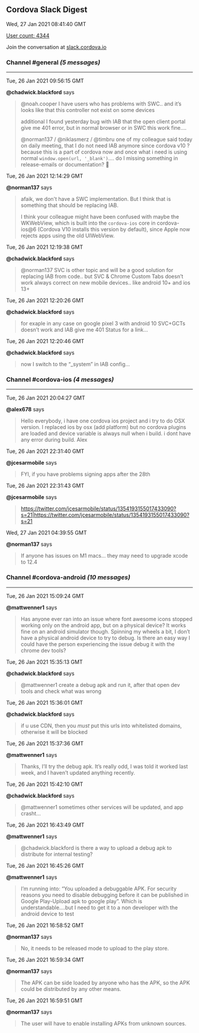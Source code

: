 ## Cordova Slack Digest
Wed, 27 Jan 2021 08:41:40 GMT

[User count: 4344](https://cordova.slack.com/)


Join the conversation at [slack.cordova.io](http://slack.cordova.io/)

### __Channel #general__ _(5 messages)_
---

Tue, 26 Jan 2021 09:56:15 GMT

__@chadwick.blackford__ says 
> @noah.cooper I have users who has problems with SWC.. and it’s looks like that this controller not exist on some devices
> 
> additional I found yesterday bug with IAB that the open client portal give me 401 error, but in normal browser or in SWC this work fine….
> 
> @norman137 / @niklasmerz / @timbru one of my colleague said today on daily meeting, that I do not need IAB anymore since cordova v10 ? because this is a part of cordova now and once what i need is using normal `window.open(url, '_blank')`…. do I missing something in release-emails or documentation? 🙂
> 

Tue, 26 Jan 2021 12:14:29 GMT

__@norman137__ says 
> afaik, we don't have a SWC implementation. But I think that is something that should be replacing IAB.
> 
> I think your colleague might have been confused with maybe the WKWebView, which is built into the `cordova-ios` core in cordova-ios@6 (Cordova V10 installs this version by default), since Apple now rejects apps using the old UIWebView.
> 

Tue, 26 Jan 2021 12:19:38 GMT

__@chadwick.blackford__ says 
> @norman137 SVC is other topic and will be a good solution for replacing IAB from code.. but SVC &amp; Chrome Custom Tabs doesn’t work always correct on new mobile devices.. like android 10+ and ios 13+
> 

Tue, 26 Jan 2021 12:20:26 GMT

__@chadwick.blackford__ says 
> for exaple in any case on google pixel 3 with android 10 SVC+GCTs doesn’t work and IAB give me 401 Status for a link…
> 

Tue, 26 Jan 2021 12:20:46 GMT

__@chadwick.blackford__ says 
> now I switch to the “_system” in IAB config…
> 

### __Channel #cordova-ios__ _(4 messages)_
---

Tue, 26 Jan 2021 20:04:27 GMT

__@alex678__ says 
> Hello everybody, i have one cordova ios project and i try to do OSX version. I replaced ios by osx (add platform) but no cordova plugins are loaded and device variable is always null when i build.   i dont have any error during build. Alex
> 

Tue, 26 Jan 2021 22:31:40 GMT

__@jcesarmobile__ says 
> FYI, if you have problems signing apps after the 28th
> 

Tue, 26 Jan 2021 22:31:43 GMT

__@jcesarmobile__ says 
> <https://twitter.com/jcesarmobile/status/1354193155017433090?s=21|https://twitter.com/jcesarmobile/status/1354193155017433090?s=21>
> 

Wed, 27 Jan 2021 04:39:55 GMT

__@norman137__ says 
> If anyone has issues on M1 macs... they may need to upgrade xcode to 12.4
> 

### __Channel #cordova-android__ _(10 messages)_
---

Tue, 26 Jan 2021 15:09:24 GMT

__@mattwenner1__ says 
> Has anyone ever ran into an issue where font awesome icons stopped working only on the android app, but on a physical device?  It works fine on an android simulator though.  Spinning my wheels a bit, I don’t have a physical android device to try to debug.  Is there an easy way I could have the person experiencing the issue debug it with the chrome dev tools?
> 

Tue, 26 Jan 2021 15:35:13 GMT

__@chadwick.blackford__ says 
> @mattwenner1 create a debug apk and run it, after that open dev tools  and check what was wrong
> 

Tue, 26 Jan 2021 15:36:01 GMT

__@chadwick.blackford__ says 
> if u use CDN, then you *must* put this urls into whitelisted domains, otherwise it will be blocked
> 

Tue, 26 Jan 2021 15:37:36 GMT

__@mattwenner1__ says 
> Thanks, I’ll try the debug apk.  It’s really odd, I was told it worked last week, and I haven’t updated anything recently.
> 

Tue, 26 Jan 2021 15:42:10 GMT

__@chadwick.blackford__ says 
> @mattwenner1 sometimes other services will be updated, and app crasht…
> 

Tue, 26 Jan 2021 16:43:49 GMT

__@mattwenner1__ says 
> @chadwick.blackford is there a way to upload a debug apk to distribute for internal testing?
> 

Tue, 26 Jan 2021 16:45:26 GMT

__@mattwenner1__ says 
> I’m running into: “You uploaded a debuggable APK. For security reasons you need to disable debugging before it can be published in Google Play-Upload apk to google play”.  Which is understandable….but I need to get it to a non developer with the android device to test
> 

Tue, 26 Jan 2021 16:58:52 GMT

__@norman137__ says 
> No, it needs to be released mode to upload to the play store.
> 

Tue, 26 Jan 2021 16:59:34 GMT

__@norman137__ says 
> The APK can be side loaded by anyone who has the APK, so the APK could be distributed by any other means.
> 

Tue, 26 Jan 2021 16:59:51 GMT

__@norman137__ says 
> The user will have to enable installing APKs from unknown sources.
> 
